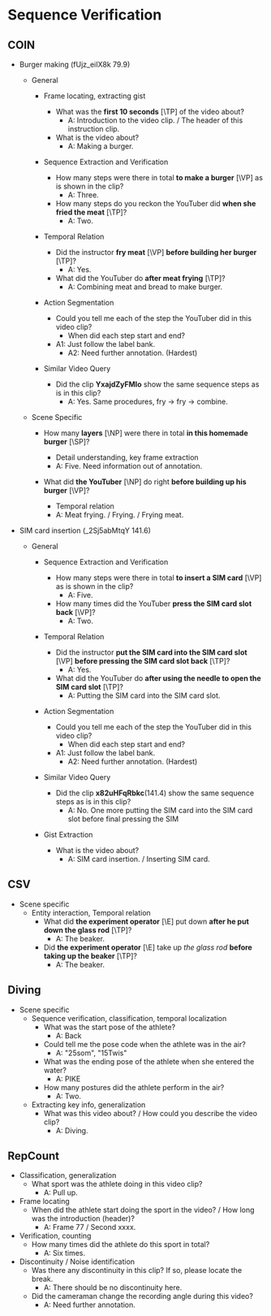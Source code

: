 # Sequence Verification
## COIN
- Burger making (fUjz_eiIX8k 79.9)
  - General
    - Frame locating, extracting gist
      - What was the **first 10 seconds** [\TP] of the video about?
        - A: Introduction to the video clip. / The header of this instruction clip.
      - What is the video about?
        - A: Making a burger.

    - Sequence Extraction and Verification
      - How many steps were there in total **to make a burger** [\VP] as is shown in the clip?
        - A: Three.
      - How many steps do you reckon the YouTuber did **when she fried the meat** [\TP]?
        - A: Two.
    
    - Temporal Relation
      - Did the instructor **fry meat** [\VP] **before building her burger** [\TP]?
        - A: Yes.
      - What did the YouTuber do **after meat frying** [\TP]?
        - A: Combining meat and bread to make burger.
    
    - Action Segmentation
      - Could you tell me each of the step the YouTuber did in this video clip?
        - When did each step start and end?
      - A1: Just follow the label bank.
        - A2: Need further annotation. (Hardest)
    - Similar Video Query
      - Did the clip **YxajdZyFMIo** show the same sequence steps as is in this clip?
        - A: Yes. Same procedures, fry -> fry -> combine.

  - Scene Specific
    - How many **layers** [\NP] were there in total **in this homemade burger** [\SP]?
      - Detail understanding, key frame extraction
      - A: Five. Need information out of annotation.
  
    - What did **the YouTuber** [\NP] do right **before building up his burger** [\VP]?
      - Temporal relation
      - A: Meat frying. / Frying. / Frying meat.


- SIM card insertion (_2Sj5abMtqY 141.6)
  - General
    - Sequence Extraction and Verification
      - How many steps were there in total **to insert a SIM card** [\VP] as is shown in the clip?
        - A: Five.
      - How many times did the YouTuber **press the SIM card slot back** [\VP]?
        - A: Two.

    - Temporal Relation
      - Did the instructor **put the SIM card into the SIM card slot** [\VP] **before pressing the SIM card slot back** [\TP]?
        - A: Yes.
      - What did the YouTuber do **after using the needle to open the SIM card slot** [\TP]?
        - A: Putting the SIM card into the SIM card slot.

    - Action Segmentation
      - Could you tell me each of the step the YouTuber did in this video clip?
        - When did each step start and end?
      - A1: Just follow the label bank.
        - A2: Need further annotation. (Hardest)

    - Similar Video Query
      - Did the clip **x82uHFqRbkc**(141.4) show the same sequence steps as is in this clip?
        - A: No. One more putting the SIM card into the SIM card slot before final pressing the SIM 
    
    - Gist Extraction
      - What is the video about?
        - A: SIM card insertion. / Inserting SIM card.


## CSV
- Scene specific
  - Entity interaction, Temporal relation
    - What did **the experiment operator** [\E] put down **after he put down the glass rod** [\TP]?
      - A: The beaker.
    - Did **the experiment operator** [\E] take up *the glass rod* **before taking up the beaker** [\TP]?
      - A: The beaker.


## Diving
- Scene specific
  - Sequence verification, classification, temporal localization
    - What was the start pose of the athlete?
      - A: Back
    - Could tell me the pose code when the athlete was in the air?
      - A: "25som", "15Twis"
    - What was the ending pose of the athlete when she entered the water?
      - A: PIKE
    - How many postures did the athlete perform in the air?
      - A: Two.
  - Extracting key info, generalization
    - What was this video about? / How could you describe the video clip?
      - A: Diving.

## RepCount
- Classification, generalization
  - What sport was the athlete doing in this video clip?
    - A: Pull up.
- Frame locating
  - When did the athlete start doing the sport in the video? / How long was the introduction (header)?
    - A: Frame 77 / Second xxxx.
- Verification, counting
  - How many times did the athlete do this sport in total?
    - A: Six times.
- Discontinuity / Noise identification
  - Was there any discontinuity in this clip? If so, please locate the break.
    - A: There should be no discontinuity here.
  - Did the cameraman change the recording angle during this video?
    - A: Need further annotation.

